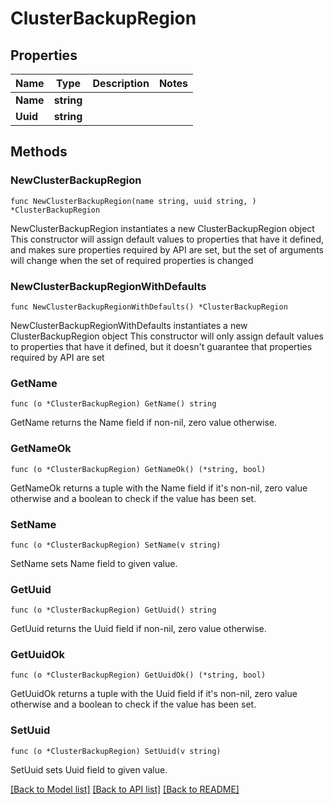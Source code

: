 # ClusterBackupRegion

## Properties

Name | Type | Description | Notes
------------ | ------------- | ------------- | -------------
**Name** | **string** |  | 
**Uuid** | **string** |  | 

## Methods

### NewClusterBackupRegion

`func NewClusterBackupRegion(name string, uuid string, ) *ClusterBackupRegion`

NewClusterBackupRegion instantiates a new ClusterBackupRegion object
This constructor will assign default values to properties that have it defined,
and makes sure properties required by API are set, but the set of arguments
will change when the set of required properties is changed

### NewClusterBackupRegionWithDefaults

`func NewClusterBackupRegionWithDefaults() *ClusterBackupRegion`

NewClusterBackupRegionWithDefaults instantiates a new ClusterBackupRegion object
This constructor will only assign default values to properties that have it defined,
but it doesn't guarantee that properties required by API are set

### GetName

`func (o *ClusterBackupRegion) GetName() string`

GetName returns the Name field if non-nil, zero value otherwise.

### GetNameOk

`func (o *ClusterBackupRegion) GetNameOk() (*string, bool)`

GetNameOk returns a tuple with the Name field if it's non-nil, zero value otherwise
and a boolean to check if the value has been set.

### SetName

`func (o *ClusterBackupRegion) SetName(v string)`

SetName sets Name field to given value.


### GetUuid

`func (o *ClusterBackupRegion) GetUuid() string`

GetUuid returns the Uuid field if non-nil, zero value otherwise.

### GetUuidOk

`func (o *ClusterBackupRegion) GetUuidOk() (*string, bool)`

GetUuidOk returns a tuple with the Uuid field if it's non-nil, zero value otherwise
and a boolean to check if the value has been set.

### SetUuid

`func (o *ClusterBackupRegion) SetUuid(v string)`

SetUuid sets Uuid field to given value.



[[Back to Model list]](../README.md#documentation-for-models) [[Back to API list]](../README.md#documentation-for-api-endpoints) [[Back to README]](../README.md)


